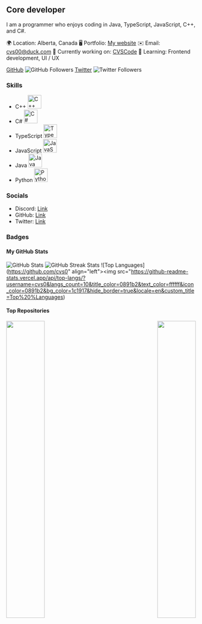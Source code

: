Core developer
--------------
I am a programmer who enjoys coding in Java, TypeScript, JavaScript, C++, and C#.

🌍 Location: Alberta, Canada
🖥️ Portfolio: [My website](http://www.cvs0.xyz)
✉️ Email: [cvs00@duck.com](mailto:cvs00@duck.com)
🚀 Currently working on: [CVSCode](http://www.cvs0.xyz/projects/cvscode/)
🧠 Learning: Frontend development, UI / UX

[GitHub](https://www.github.com/cvs0) ![GitHub Followers](https://img.shields.io/github/followers/cvs0?logo=github&style=for-the-badge&color=0891b2&labelColor=1c1917)
[Twitter](https://www.x.com/cvs0_) ![Twitter Followers](https://img.shields.io/twitter/follow/cvs0_?logo=twitter&style=for-the-badge&color=0891b2&labelColor=1c1917)

### Skills
- C++ <img src="https://raw.githubusercontent.com/danielcranney/readme-generator/main/public/icons/skills/cplusplus-colored.svg" width="36" height="36" alt="C++">
- C# <img src="https://raw.githubusercontent.com/danielcranney/readme-generator/main/public/icons/skills/csharp-colored.svg" width="36" height="36" alt="C#">
- TypeScript <img src="https://raw.githubusercontent.com/danielcranney/readme-generator/main/public/icons/skills/typescript-colored.svg" width="36" height="36" alt="TypeScript">
- JavaScript <img src="https://raw.githubusercontent.com/danielcranney/readme-generator/main/public/icons/skills/javascript-colored.svg" width="36" height="36" alt="JavaScript">
- Java <img src="https://raw.githubusercontent.com/danielcranney/readme-generator/main/public/icons/skills/java-colored.svg" width="36" height="36" alt="Java">
- Python <img src="https://raw.githubusercontent.com/danielcranney/readme-generator/main/public/icons/skills/python-colored.svg" width="36" height="36" alt="Python">

### Socials
- Discord: [Link](https://discord.com/users/cvs0)
- GitHub: [Link](https://www.github.com/cvs0)
- Twitter: [Link](https://www.x.com/cvs0_)

### Badges
#### My GitHub Stats
![GitHub Stats](https://github-readme-stats.vercel.app/api?username=cvs0&show_icons=true&hide=&count_private=true&title_color=0891b2&text_color=ffffff&icon_color=0891b2&bg_color=1c1917&hide_border=true&show_icons=true)
![GitHub Streak Stats](https://github-readme-streak-stats.herokuapp.com/?user=cvs0&stroke=ffffff&background=1c1917&ring=0891b2&fire=0891b2&currStreakNum=ffffff&currStreakLabel=0891b2&sideNums=ffffff&sideLabels=ffffff&dates=ffffff&hide_border=true)
![Top Languages](https://github.com/cvs0" align="left"><img src="https://github-readme-stats.vercel.app/api/top-langs/?username=cvs0&langs_count=10&title_color=0891b2&text_color=ffffff&icon_color=0891b2&bg_color=1c1917&hide_border=true&locale=en&custom_title=Top%20%Languages)
#### Top Repositories
<div width="100%" align="center">
    <a href="https://github.com/cvs0/CVSCode" align="left"><img align="left" width="45%" src="https://github-readme-stats.vercel.app/api/pin/?username=cvs0&repo=CVSCode&title_color=0891b2&text_color=ffffff&icon_color=0891b2&bg_color=1c1917&hide_border=true&locale=en" /></a>
    <a href="https://github.com/cvs0/cvsEngine" align="right"><img align="right" width="45%" src="https://github-readme-stats.vercel.app/api/pin/?username=cvs0&repo=cvsEngine&title_color=0891b2&text_color=ffffff&icon_color=0891b2&bg_color=1c1917&hide_border=true&locale=en" /></a>
</div>
